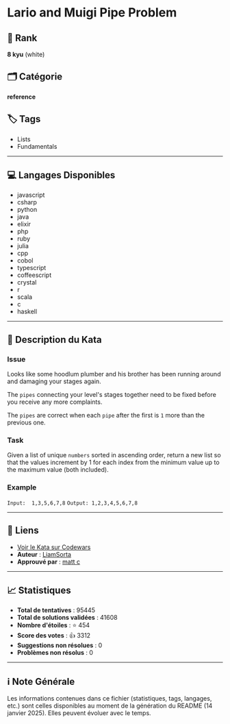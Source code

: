 # Lario and Muigi Pipe Problem

## 🏅 Rank
**8 kyu** (white)

## 🗂️ Catégorie
**reference**

## 🏷️ Tags
- Lists
- Fundamentals

---

## 💻 Langages Disponibles
- javascript
- csharp
- python
- java
- elixir
- php
- ruby
- julia
- cpp
- cobol
- typescript
- coffeescript
- crystal
- r
- scala
- c
- haskell

---

## 📜 Description du Kata

### Issue

Looks like some hoodlum plumber and his brother has been running around and damaging your stages again.

The `pipes` connecting your level's stages together need to be fixed before you receive any more complaints.

The `pipes` are correct when each `pipe` after the first is `1` more than the previous one.

### Task

Given a list of unique `numbers` sorted in ascending order, return a new list so that the values increment by 1 for each index from the minimum value up to the maximum value (both included).

### Example

`Input:  1,3,5,6,7,8`
`Output: 1,2,3,4,5,6,7,8`


---

## 🔗 Liens
- [Voir le Kata sur Codewars](https://www.codewars.com/kata/56b29582461215098d00000f)
- **Auteur** : [LiamSorta](https://www.codewars.com/users/LiamSorta)
- **Approuvé par** : [matt c](https://www.codewars.com/users/matt%20c)

---

## 📈 Statistiques
- **Total de tentatives** : 95445
- **Total de solutions validées** : 41608
- **Nombre d'étoiles** : ⭐ 454
- **Score des votes** : 👍 3312
- **Suggestions non résolues** : 0
- **Problèmes non résolus** : 0

---

## ℹ️ Note Générale
Les informations contenues dans ce fichier (statistiques, tags, langages, etc.) sont celles disponibles au moment de la génération du README (14 janvier 2025). Elles peuvent évoluer avec le temps.
